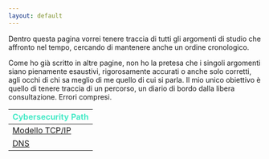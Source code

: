 ```yaml
---
layout: default
---
```


Dentro questa pagina vorrei tenere traccia di tutti gli argomenti di studio che affronto nel tempo, cercando di mantenere anche un ordine cronologico.

Come ho già scritto in altre pagine, non ho la pretesa che i singoli argomenti siano pienamente esaustivi, rigorosamente accurati o anche solo corretti, agli occhi di chi sa meglio di me quello di cui si parla. Il mio unico obiettivo è quello di tenere traccia di un percorso, un diario di bordo dalla libera consultazione. Errori compresi.

| <span style="color:#46eac7">Cybersecurity Path</span> |
|:--------------------------------------------------|
| <a href="{{ site.learning_path.cybersec.tcp_ip }}">Modello TCP/IP</a> |
| <a href="{{ site.learning_path.cybersec.dns }}">DNS</a>         |


<!-- | <a href="{{ site.learning_path.cybersec.eternalblue }}">EternalBlue</a>  | -->

